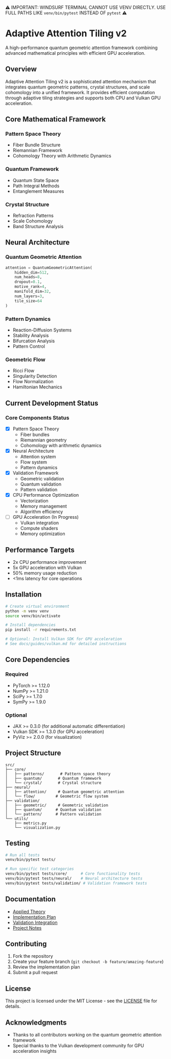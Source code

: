 ⚠️ IMPORTANT: WINDSURF TERMINAL CANNOT USE VENV DIRECTLY. USE FULL PATHS LIKE `venv/bin/pytest` INSTEAD OF `pytest` ⚠️

# Adaptive Attention Tiling v2

A high-performance quantum geometric attention framework combining advanced mathematical principles with efficient GPU acceleration.

## Overview

Adaptive Attention Tiling v2 is a sophisticated attention mechanism that integrates quantum geometric patterns, crystal structures, and scale cohomology into a unified framework. It provides efficient computation through adaptive tiling strategies and supports both CPU and Vulkan GPU acceleration.

## Core Mathematical Framework

### Pattern Space Theory
- Fiber Bundle Structure
- Riemannian Framework
- Cohomology Theory with Arithmetic Dynamics

### Quantum Framework
- Quantum State Space
- Path Integral Methods
- Entanglement Measures

### Crystal Structure
- Refraction Patterns
- Scale Cohomology
- Band Structure Analysis

## Neural Architecture

### Quantum Geometric Attention
```python
attention = QuantumGeometricAttention(
    hidden_dim=512,
    num_heads=8,
    dropout=0.1,
    motive_rank=4,
    manifold_dim=32,
    num_layers=3,
    tile_size=64
)
```

### Pattern Dynamics
- Reaction-Diffusion Systems
- Stability Analysis
- Bifurcation Analysis
- Pattern Control

### Geometric Flow
- Ricci Flow
- Singularity Detection
- Flow Normalization
- Hamiltonian Mechanics

## Current Development Status

### Core Components Status
- [x] Pattern Space Theory
  - Fiber bundles
  - Riemannian geometry
  - Cohomology with arithmetic dynamics
- [x] Neural Architecture
  - Attention system
  - Flow system
  - Pattern dynamics
- [x] Validation Framework
  - Geometric validation
  - Quantum validation
  - Pattern validation
- [x] CPU Performance Optimization
  - Vectorization
  - Memory management
  - Algorithm efficiency
- [ ] GPU Acceleration (In Progress)
  - Vulkan integration
  - Compute shaders
  - Memory optimization

## Performance Targets

- 2x CPU performance improvement
- 5x GPU acceleration with Vulkan
- 50% memory usage reduction
- <1ms latency for core operations

## Installation

```bash
# Create virtual environment
python -m venv venv
source venv/bin/activate

# Install dependencies
pip install -r requirements.txt

# Optional: Install Vulkan SDK for GPU acceleration
# See docs/guides/vulkan.md for detailed instructions
```

## Core Dependencies

### Required
- PyTorch >= 1.12.0
- NumPy >= 1.21.0
- SciPy >= 1.7.0
- SymPy >= 1.9.0

### Optional
- JAX >= 0.3.0 (for additional automatic differentiation)
- Vulkan SDK >= 1.3.0 (for GPU acceleration)
- PyViz >= 2.0.0 (for visualization)

## Project Structure

```
src/
├── core/
│   ├── patterns/       # Pattern space theory
│   ├── quantum/       # Quantum framework
│   └── crystal/       # Crystal structure
├── neural/
│   ├── attention/     # Quantum geometric attention
│   └── flow/         # Geometric flow system
├── validation/
│   ├── geometric/     # Geometric validation
│   ├── quantum/      # Quantum validation
│   └── pattern/      # Pattern validation
└── utils/
    ├── metrics.py
    └── visualization.py
```

## Testing

```bash
# Run all tests
venv/bin/pytest tests/

# Run specific test categories
venv/bin/pytest tests/core/      # Core functionality tests
venv/bin/pytest tests/neural/    # Neural architecture tests
venv/bin/pytest tests/validation/ # Validation framework tests
```

## Documentation

- [Applied Theory](APPLIED_THEORY.md)
- [Implementation Plan](oldmds/IMPLEMENTATION_PLAN.md)
- [Validation Integration](VALIDATION_INTEGRATION_PLAN.md)
- [Project Notes](PROJECT_NOTES.md)

## Contributing

1. Fork the repository
2. Create your feature branch (`git checkout -b feature/amazing-feature`)
3. Review the implementation plan
4. Submit a pull request

## License

This project is licensed under the MIT License - see the [LICENSE](LICENSE) file for details.

## Acknowledgments

- Thanks to all contributors working on the quantum geometric attention framework
- Special thanks to the Vulkan development community for GPU acceleration insights